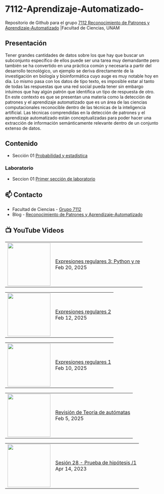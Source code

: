 # 7112-Aprendizaje-Automatizado-
Repositorio de Github para el grupo   [7112 Reconocimiento de Patrones y Aprendizaje-Automatizado](https://www.fciencias.unam.mx/docencia/horarios/presentacion/347481) |Facultad de Ciencias, UNAM

## Presentación
Tener grandes cantidades de datos sobre los que hay que buscar un subconjunto específico de ellos puede ser una tarea muy demandantte pero también se ha convertido en una práctica común y necesaria a partir del desarrollo tecnológico, un ejemplo se deriva directamente de la investigación en biología y bioinformática cuyo auge es muy notable hoy en día. Lo mismo pasa con los datos de tipo texto, es imposible estar al tanto de todas las respuestas que una red social pueda tener sin embargo intuimos que hay algún patrón que identifica un tipo de respuesta de otro. En este contexto es que se presentan una materia como la detección de patrones y el aprendizaje automatizado que es un área de las ciencias computacionales reconocible dentro de las técnicas de la inteligencia artificial. Las técnicas comprendidas en la detección de patrones y el aprendizaje automatizado están conceptualizadas para poder hacer una extracción de información semánticamente relevante dentro de un conjunto extenso de datos.

## Contenido
- Sección 01  [Probabilidad y estadística](https://github.com/7122-Aprendizaje-Automatizado/7112-Aprendizaje-Automatizado-/tree/main/Secci%C3%B3n%2001%20Probabilidad%20y%20Estadistica)

### Laboratorio
- Seccion 01  [Primer sección de laboratorio](https://github.com/7122-Aprendizaje-Automatizado/7112-Aprendizaje-Automatizado-/tree/main/Secci%C3%B3n01-Laboratorio)


## 📫 Contacto
- Facultad de Ciencias - [Grupo 7112](https://www.fciencias.unam.mx/docencia/horarios/presentacion/347481)
- Blog - [Reconocimiento de Patrones y Aprendizaje-Automatizado](https://sites.google.com/view/patronesciencias/inicio)

##  📺 	YouTube Videos
<!-- BLOG-POST-LIST:START --><table><tr><td><a href="https://www.youtube.com/watch?v=oYwQDNlQqT0"><img width="140px" src="https://i.ytimg.com/vi/oYwQDNlQqT0/mqdefault.jpg"></a></td>
<td><a href="https://www.youtube.com/watch?v=oYwQDNlQqT0">Expresiones regulares 3: Python y re</a><br/>Feb 20, 2025</td></tr></table>
<table><tr><td><a href="https://www.youtube.com/watch?v=wbPu_SXoLK8"><img width="140px" src="https://i.ytimg.com/vi/wbPu_SXoLK8/mqdefault.jpg"></a></td>
<td><a href="https://www.youtube.com/watch?v=wbPu_SXoLK8">Expresiones regulares 2</a><br/>Feb 12, 2025</td></tr></table>
<table><tr><td><a href="https://www.youtube.com/watch?v=8QZWGVrBIJU"><img width="140px" src="https://i.ytimg.com/vi/8QZWGVrBIJU/mqdefault.jpg"></a></td>
<td><a href="https://www.youtube.com/watch?v=8QZWGVrBIJU">Expresiones regulares 1</a><br/>Feb 10, 2025</td></tr></table>
<table><tr><td><a href="https://www.youtube.com/watch?v=sISZJfTD8Pg"><img width="140px" src="https://i.ytimg.com/vi/sISZJfTD8Pg/mqdefault.jpg"></a></td>
<td><a href="https://www.youtube.com/watch?v=sISZJfTD8Pg">Revisión de Teoría de autómatas</a><br/>Feb 5, 2025</td></tr></table>
<table><tr><td><a href="https://www.youtube.com/watch?v=NDhze3RViCc"><img width="140px" src="https://i.ytimg.com/vi/NDhze3RViCc/mqdefault.jpg"></a></td>
<td><a href="https://www.youtube.com/watch?v=NDhze3RViCc">Sesión 28 - Prueba de hipótesis /1</a><br/>Apr 14, 2023</td></tr></table>
<!-- BLOG-POST-LIST:END -->
